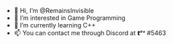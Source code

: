 - 👋 Hi, I’m @RemainsInvisible
- 👀 I’m interested in Game Programming
- 🌱 I’m currently learning C++
- 📫 You can contact me through Discord at 𝙩ᵉᵃ #5463
